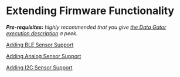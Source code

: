# Extending Firmware Functionality

_**Pre-requisites:** highly recommended that you give [the Data Gator execution description](firmware_documentation.md) a peek._

[Adding BLE Sensor Support](./ble_sensor_integration.md)

[Adding Analog Sensor Support](./analog_sensor_integration.md)

[Adding I2C Sensor Support](./i2c_sensor_integration.md)
